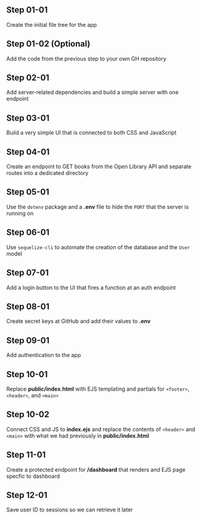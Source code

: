 ## Step 01-01
Create the initial file tree for the app

## Step 01-02 (Optional)
Add the code from the previous step to your own GH repository

## Step 02-01
Add server-related dependencies and build a simple server with one endpoint

## Step 03-01
Build a very simple UI that is connected to both CSS and JavaScript

## Step 04-01
Create an endpoint to GET books from the Open Library API and separate routes into a dedicated directory

## Step 05-01
Use the `dotenv` package and a **.env** file to hide the `PORT` that the server is running on

## Step 06-01
Use `sequelize-cli` to automate the creation of the database and the `User` model

## Step 07-01
Add a login button to the UI that fires a function at an auth endpoint

## Step 08-01
Create secret keys at GitHub and add their values to **.env**

## Step 09-01
Add authentication to the app

## Step 10-01
Replace **public/index.html** with EJS templating and partials for `<footer>`, `<header>`, and `<main>`

## Step 10-02
Connect CSS and JS to **index.ejs** and replace the contents of `<header>` and `<main>` with what we had previously in **public/index.html**

## Step 11-01
Create a protected endpoint for **/dashboard** that renders and EJS page specfic to dashboard

## Step 12-01
Save user ID to sessions so we can retrieve it later